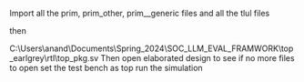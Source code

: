 Import all the prim, prim_other, prim__generic files and all the tlul files

then 


C:\Users\anand\Documents\Spring_2024\SOC_LLM_EVAL_FRAMWORK\top_earlgrey\rtl\top_pkg.sv
Then open elaborated design to see if no more files to open
set the test bench as top
run the simulation